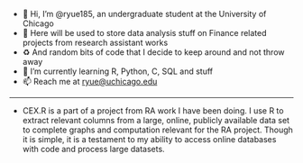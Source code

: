 - 👋 Hi, I’m @ryue185, an undergraduate student at the University of Chicago
- 👀 Here will be used to store data analysis stuff on Finance related projects from research assistant works 
- ♻️ And random bits of code that I decide to keep around and not throw away
- 🌱 I’m currently learning R, Python, C, SQL and stuff
- 📫 Reach me at ryue@uchicago.edu
-------
- CEX.R is a part of a project from RA work I have been doing. I use R to extract relevant columns from a large, online, publicly available data set to complete graphs and computation relevant for the RA project. Though it is simple, it is a testament to my ability to access online databases with code and process large datasets. 

<!---
ryue185/ryue185 is a ✨ special ✨ repository because its `README.md` (this file) appears on your GitHub profile.
You can click the Preview link to take a look at your changes.
--->

